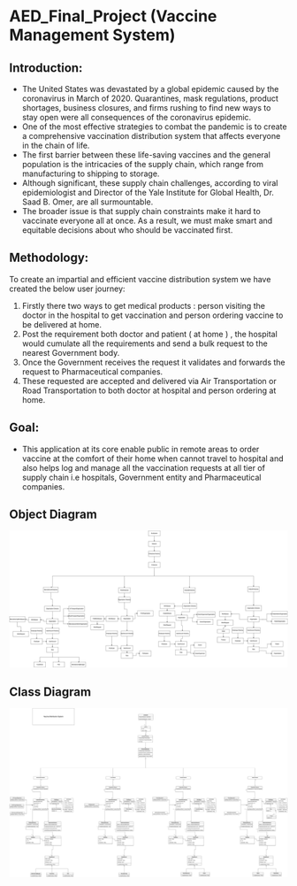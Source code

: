 # AED_Final_Project (Vaccine Management System)

## Introduction: 
* The United States was devastated by a global epidemic caused by the coronavirus in March of 2020. 
Quarantines, mask regulations, product shortages, business closures, and firms rushing to find new ways to stay open were all consequences of the coronavirus epidemic.
* One of the most effective strategies to combat the pandemic is to create a comprehensive vaccination distribution system that affects everyone in the chain of life.
* The first barrier between these life-saving vaccines and the general population is the intricacies of the supply chain, which range from manufacturing to shipping to storage.
* Although significant, these supply chain challenges, according to viral epidemiologist and Director of the Yale Institute for Global Health, Dr. Saad B. Omer, are all surmountable.
* The broader issue is that supply chain constraints make it hard to vaccinate everyone all at once. As a result, we must make smart and equitable decisions about who should be vaccinated first.

## Methodology:

To create an impartial and efficient vaccine distribution system we have created the below user journey:
1. Firstly there two ways to get medical products : person visiting the doctor in the hospital to get vaccination and person ordering vaccine to be delivered at home.
2. Post the requirement both doctor and patient ( at home ) , the hospital would cumulate all the requirements and send a bulk request to the nearest Government body.
3. Once the Government receives the request it validates and forwards the request to Pharmaceutical companies. 
4. These requested are accepted and delivered via Air Transportation or Road Transportation to both doctor at hospital and person ordering at home.

## Goal:
 - This application at its core enable public in remote areas to order vaccine at the comfort of their home when cannot travel to hospital and also helps log and manage all the vaccination requests at all tier of supply chain i.e hospitals, Government entity and Pharmaceutical companies.


## Object Diagram

![image](/ObjectDiagram.jpg?raw=true)

## Class Diagram

![image](/ClassDiagram.jpg?raw=true)
